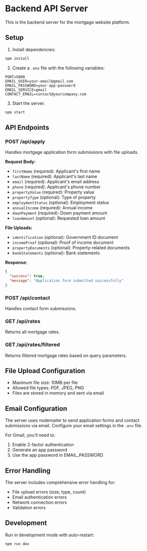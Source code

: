 # Backend API Server

This is the backend server for the mortgage website platform.

## Setup

1. Install dependencies:
```bash
npm install
```

2. Create a `.env` file with the following variables:
```env
PORT=5000
EMAIL_USER=your-email@gmail.com
EMAIL_PASSWORD=your-app-password
EMAIL_SERVICE=gmail
CONTACT_EMAIL=contact@yourcompany.com
```

3. Start the server:
```bash
npm start
```

## API Endpoints

### POST /api/apply
Handles mortgage application form submissions with file uploads.

**Request Body:**
- `firstName` (required): Applicant's first name
- `lastName` (required): Applicant's last name
- `email` (required): Applicant's email address
- `phone` (required): Applicant's phone number
- `propertyValue` (required): Property value
- `propertyType` (optional): Type of property
- `employmentStatus` (optional): Employment status
- `annualIncome` (required): Annual income
- `downPayment` (required): Down payment amount
- `loanAmount` (optional): Requested loan amount

**File Uploads:**
- `identification` (optional): Government ID document
- `incomeProof` (optional): Proof of income document
- `propertyDocuments` (optional): Property-related documents
- `bankStatements` (optional): Bank statements

**Response:**
```json
{
  "success": true,
  "message": "Application form submitted successfully"
}
```

### POST /api/contact
Handles contact form submissions.

### GET /api/rates
Returns all mortgage rates.

### GET /api/rates/filtered
Returns filtered mortgage rates based on query parameters.

## File Upload Configuration

- Maximum file size: 10MB per file
- Allowed file types: PDF, JPEG, PNG
- Files are stored in memory and sent via email

## Email Configuration

The server uses nodemailer to send application forms and contact submissions via email. Configure your email settings in the `.env` file.

For Gmail, you'll need to:
1. Enable 2-factor authentication
2. Generate an app password
3. Use the app password in EMAIL_PASSWORD

## Error Handling

The server includes comprehensive error handling for:
- File upload errors (size, type, count)
- Email authentication errors
- Network connection errors
- Validation errors

## Development

Run in development mode with auto-restart:
```bash
npm run dev
``` 